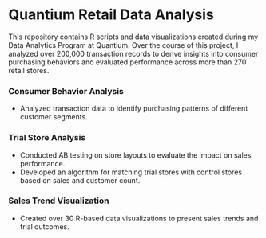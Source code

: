 # Quantium Retail Data Analysis
This repository contains R scripts and data visualizations created during my Data Analytics Program at Quantium. Over the course of this project, I analyzed over 200,000 transaction records to derive insights into consumer purchasing behaviors and evaluated performance across more than 270 retail stores.

### Consumer Behavior Analysis
- Analyzed transaction data to identify purchasing patterns of different customer segments.

### Trial Store Analysis
- Conducted AB testing on store layouts to evaluate the impact on sales performance.
- Developed an algorithm for matching trial stores with control stores based on sales and customer count.

### Sales Trend Visualization
- Created over 30 R-based data visualizations to present sales trends and trial outcomes.
